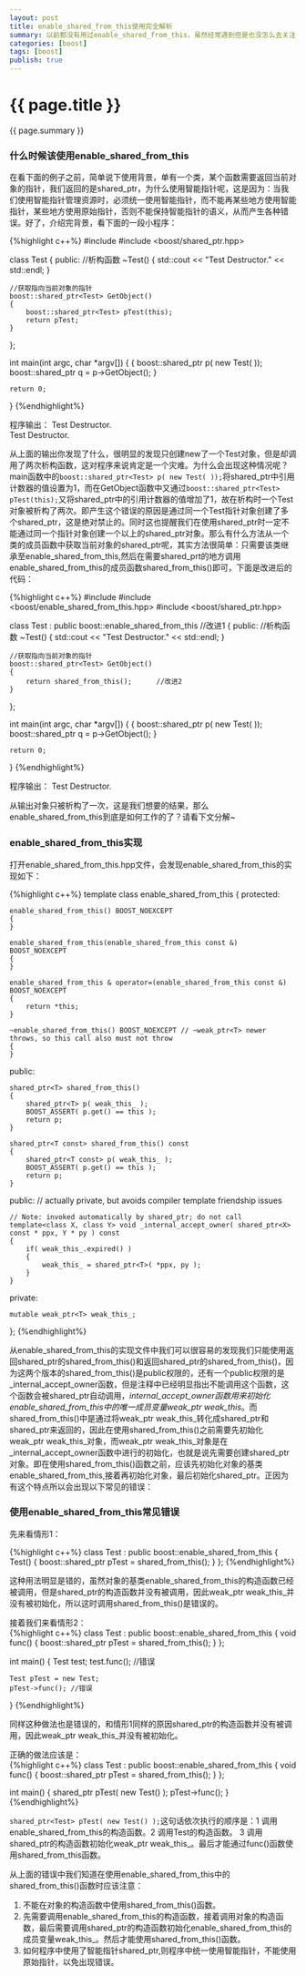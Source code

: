 ```yaml
---
layout: post
title: enable_shared_from_this使用完全解析
summary: 以前都没有用过enable_shared_from_this，虽然经常遇到但是也没怎么去关注，今天抽时间好好学习了下enable_shared_from_this，发现在使用shared_ptr和enable_shared_from_this时有许多陷阱的，故记录于此。
categories: [boost]
tags: [boost]
publish: true
---
```


# {{ page.title }} #
{{ page.summary }} 

### 什么时候该使用enable_shared_from_this ###
在看下面的例子之前，简单说下使用背景，单有一个类，某个函数需要返回当前对象的指针，我们返回的是shared_ptr<T>，为什么使用智能指针呢，这是因为：当我们使用智能指针管理资源时，必须统一使用智能指针，而不能再某些地方使用智能指针，某些地方使用原始指针，否则不能保持智能指针的语义，从而产生各种错误。好了，介绍完背景，看下面的一段小程序：  

{%highlight c++%}
#include <iostream>
#include <boost/shared_ptr.hpp>

class Test
{
public:
    //析构函数
    ~Test() { std::cout << "Test Destructor." << std::endl; }

    //获取指向当前对象的指针
    boost::shared_ptr<Test> GetObject()
    {
        boost::shared_ptr<Test> pTest(this);
        return pTest;
    }
};

int main(int argc, char *argv[])
{
    {
        boost::shared_ptr<Test> p( new Test( ));
        boost::shared_ptr<Test> q = p->GetObject();
    }

    return 0;
}
{%endhighlight%}  

程序输出：
		Test Destructor.  
		Test Destructor.  

从上面的输出你发现了什么，很明显的发现只创建new了一个Test对象，但是却调用了两次析构函数，这对程序来说肯定是一个灾难。为什么会出现这种情况呢？main函数中的`boost::shared_ptr<Test> p( new Test( ));`将shared_ptr<Test>中引用计数器的值设置为1，而在GetObject函数中又通过`boost::shared_ptr<Test> pTest(this);`又将shared_ptr<Test>中的引用计数器的值增加了1，故在析构时一个Test对象被析构了两次。即产生这个错误的原因是通过同一个Test指针对象创建了多个shared_ptr<Test>，这是绝对禁止的。同时这也提醒我们在使用shared_ptr时一定不能通过同一个指针对象创建一个以上的shared_ptr对象。那么有什么方法从一个类的成员函数中获取当前对象的shared_ptr呢，其实方法很简单：只需要该类继承至enable_shared_from_this<T>,然后在需要shared_prt<T>的地方调用enable_shared_from_this<T>的成员函数shared_from_this()即可，下面是改进后的代码：  

{%highlight c++%}
#include <iostream>
#include <boost/enable_shared_from_this.hpp>
#include <boost/shared_ptr.hpp>

class Test : public boost::enable_shared_from_this<Test>        //改进1
{
public:
    //析构函数
    ~Test() { std::cout << "Test Destructor." << std::endl; }

    //获取指向当前对象的指针
    boost::shared_ptr<Test> GetObject()
    {
        return shared_from_this();      //改进2
    }
};

int main(int argc, char *argv[])
{
    {
        boost::shared_ptr<Test> p( new Test( ));
        boost::shared_ptr<Test> q = p->GetObject();
    }

    return 0;
}
{%endhighlight%}  

程序输出：
		Test Destructor.

从输出对象只被析构了一次，这是我们想要的结果，那么enable_shared_from_this<T>到底是如何工作的了？请看下文分解~

### enable_shared_from_this实现 ###
打开enable_shared_from_this.hpp文件，会发现enable_shared_from_this的实现如下：  

{%highlight c++%}
template<class T> class enable_shared_from_this
{
protected:

    enable_shared_from_this() BOOST_NOEXCEPT
    {
    }

    enable_shared_from_this(enable_shared_from_this const &) BOOST_NOEXCEPT
    {
    }

    enable_shared_from_this & operator=(enable_shared_from_this const &) BOOST_NOEXCEPT
    {
        return *this;
    }

    ~enable_shared_from_this() BOOST_NOEXCEPT // ~weak_ptr<T> newer throws, so this call also must not throw
    {
    }

public:

    shared_ptr<T> shared_from_this()
    {
        shared_ptr<T> p( weak_this_ );
        BOOST_ASSERT( p.get() == this );
        return p;
    }

    shared_ptr<T const> shared_from_this() const
    {
        shared_ptr<T const> p( weak_this_ );
        BOOST_ASSERT( p.get() == this );
        return p;
    }

public: // actually private, but avoids compiler template friendship issues

    // Note: invoked automatically by shared_ptr; do not call
    template<class X, class Y> void _internal_accept_owner( shared_ptr<X> const * ppx, Y * py ) const
    {
        if( weak_this_.expired() )
        {
            weak_this_ = shared_ptr<T>( *ppx, py );
        }
    }

private:

    mutable weak_ptr<T> weak_this_;
};
{%endhighlight%}  

从enable_shared_from_this的实现文件中我们可以很容易的发现我们只能使用返回shared_ptr<T>的shared_from_this()和返回shared_ptr<T const>的shared_from_this()，因为这两个版本的shared_from_this()是public权限的，还有一个public权限的是_internal_accept_owner函数，但是注释中已经明显指出不能调用这个函数，这个函数会被shared_ptr<T>自动调用，_internal_accept_owner函数用来初始化enable_shared_from_this<T>中的唯一成员变量weak_ptr<T> weak_this_。而shared_from_this()中是通过将weak_ptr<T> weak_this_转化成shared_ptr<T>和shared_ptr<T const>来返回的，因此在使用shared_from_this()之前需要先初始化weak_ptr<T> weak_this_对象，而weak_ptr<T> weak_this_对象是在_internal_accept_owner函数中进行的初始化，也就是说先需要创建shared_ptr<T>对象。即在使用shared_from_this()函数之前，应该先初始化对象的基类enable_shared_from_this<T>,接着再初始化对象，最后初始化shared_ptr<T>。正因为有这个特点所以会出现以下常见的错误：

### 使用enable_shared_from_this常见错误 ###
先来看情形1：  

{%highlight c++%}
class Test : public boost::enable_shared_from_this<Test>
{
	Test() { boost::shared_ptr<Test> pTest = shared_from_this(); }
};
{%endhighlight%}  

这种用法明显是错的，虽然对象的基类enable_shared_from_this<Test>的构造函数已经被调用，但是shared_ptr<Test>的构造函数并没有被调用，因此weak_ptr<T> weak_this_并没有被初始化，所以这时调用shared_from_this()是错误的。  

接着我们来看情形2：  
{%highlight c++%}
class Test : public boost::enable_shared_from_this<Test>
{
	void func() { boost::shared_ptr<Test> pTest = shared_from_this(); }
};

int main()
{
	Test test;
	test.func();	//错误

	Test pTest = new Test;
	pTest->func(); //错误
}
{%endhighlight%}  

同样这种做法也是错误的，和情形1同样的原因shared_ptr<Test>的构造函数并没有被调用，因此weak_ptr<T> weak_this_并没有被初始化。  

正确的做法应该是：  
{%highlight c++%}
class Test : public boost::enable_shared_from_this<Test>
{
	void func() { boost::shared_ptr<Test> pTest = shared_from_this(); }
};

int main()
{
	shared_ptr<Test> pTest( new Test() );
	pTest->func();
}
{%endhighlight%}  

`shared_ptr<Test> pTest( new Test() );`这句话依次执行的顺序是：1 调用enable_shared_from_this<Test>的构造函数。2 调用Test的构造函数。 3 调用shared_ptr<Test>的构造函数初始化weak_ptr<T> weak_this_。最后才能通过func()函数使用shared_from_this函数。  

从上面的错误中我们知道在使用enable_shared_from_this<T>中的shared_from_this()函数时应该注意：  
1. 不能在对象的构造函数中使用shared_from_this()函数。  
2. 先需要调用enable_shared_from_this<T>的构造函数，接着调用对象的构造函数，最后需要调用shared_ptr<T>的构造函数初始化enable_shared_from_this<T>的成员变量weak_this_。然后才能使用shared_from_this()函数。    
3. 如何程序中使用了智能指针shared_ptr<T>,则程序中统一使用智能指针，不能使用原始指针，以免出现错误。  

